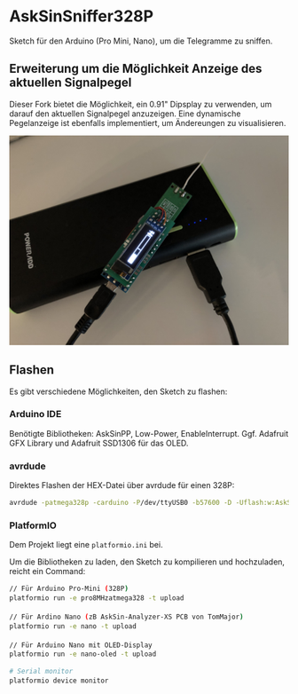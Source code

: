 # AskSinSniffer328P

Sketch für den Arduino (Pro Mini, Nano), um die Telegramme zu sniffen.

## Erweiterung um die Möglichkeit Anzeige des aktuellen Signalpegel

Dieser Fork bietet die Möglichkeit, ein 0.91" Dipsplay zu verwenden, um darauf den aktuellen Signalpegel
anzuzeigen. Eine dynamische Pegelanzeige ist ebenfalls implementiert, um Ändereungen zu visualisieren.

![AskSin-Analyzer Pegel](https://github.com/der-pw/AskSinAnalyzer/blob/master/Images/Sniffer_Display.jpg "AskSin-Analyzer Pegel")

## Flashen

Es gibt verschiedene Möglichkeiten, den Sketch zu flashen:

### Arduino IDE

Benötigte Bibliotheken: AskSinPP, Low-Power, EnableInterrupt. Ggf. Adafruit GFX Library und Adafruit SSD1306 für das OLED.

### avrdude

Direktes Flashen der HEX-Datei über avrdude für einen 328P:
```bash
avrdude -patmega328p -carduino -P/dev/ttyUSB0 -b57600 -D -Uflash:w:AskSinSniffer328P.hex:i
```

### PlatformIO

Dem Projekt liegt eine `platformio.ini` bei.

Um die Bibliotheken zu laden, den Sketch zu kompilieren und hochzuladen, reicht ein Command:

```bash
// Für Arduino Pro-Mini (328P)
platformio run -e pro8MHzatmega328 -t upload

// Für Ardino Nano (zB AskSin-Analyzer-XS PCB von TomMajor)
platformio run -e nano -t upload

// Für Arduino Nano mit OLED-Display
platformio run -e nano-oled -t upload
```

```bash
# Serial monitor
platformio device monitor
```



